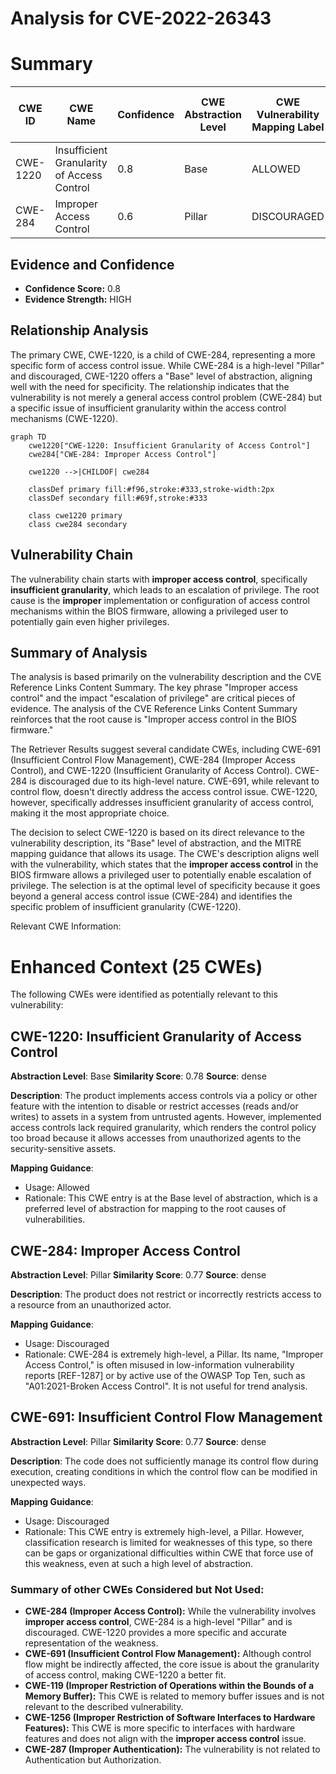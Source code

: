 # Analysis for CVE-2022-26343

# Summary
| CWE ID | CWE Name | Confidence | CWE Abstraction Level | CWE Vulnerability Mapping Label | CWE-Vulnerability Mapping Notes |
|---|---|---|---|---|---|
| CWE-1220 | Insufficient Granularity of Access Control | 0.8 | Base | ALLOWED | Primary CWE |
| CWE-284 | Improper Access Control | 0.6 | Pillar | DISCOURAGED | Secondary Candidate |

## Evidence and Confidence

*   **Confidence Score:** 0.8
*   **Evidence Strength:** HIGH

## Relationship Analysis
The primary CWE, CWE-1220, is a child of CWE-284, representing a more specific form of access control issue. While CWE-284 is a high-level "Pillar" and discouraged, CWE-1220 offers a "Base" level of abstraction, aligning well with the need for specificity. The relationship indicates that the vulnerability is not merely a general access control problem (CWE-284) but a specific issue of insufficient granularity within the access control mechanisms (CWE-1220).

```mermaid
graph TD
    cwe1220["CWE-1220: Insufficient Granularity of Access Control"]
    cwe284["CWE-284: Improper Access Control"]
    
    cwe1220 -->|CHILDOF| cwe284
    
    classDef primary fill:#f96,stroke:#333,stroke-width:2px
    classDef secondary fill:#69f,stroke:#333
    
    class cwe1220 primary
    class cwe284 secondary
```

## Vulnerability Chain
The vulnerability chain starts with **improper access control**, specifically **insufficient granularity**, which leads to an escalation of privilege. The root cause is the **improper** implementation or configuration of access control mechanisms within the BIOS firmware, allowing a privileged user to potentially gain even higher privileges.

## Summary of Analysis
The analysis is based primarily on the vulnerability description and the CVE Reference Links Content Summary. The key phrase "Improper access control" and the impact "escalation of privilege" are critical pieces of evidence. The analysis of the CVE Reference Links Content Summary reinforces that the root cause is "Improper access control in the BIOS firmware."

The Retriever Results suggest several candidate CWEs, including CWE-691 (Insufficient Control Flow Management), CWE-284 (Improper Access Control), and CWE-1220 (Insufficient Granularity of Access Control). CWE-284 is discouraged due to its high-level nature. CWE-691, while relevant to control flow, doesn't directly address the access control issue. CWE-1220, however, specifically addresses insufficient granularity of access control, making it the most appropriate choice.

The decision to select CWE-1220 is based on its direct relevance to the vulnerability description, its "Base" level of abstraction, and the MITRE mapping guidance that allows its usage. The CWE's description aligns well with the vulnerability, which states that the **improper access control** in the BIOS firmware allows a privileged user to potentially enable escalation of privilege. The selection is at the optimal level of specificity because it goes beyond a general access control issue (CWE-284) and identifies the specific problem of insufficient granularity (CWE-1220).

Relevant CWE Information:

# Enhanced Context (25 CWEs)
The following CWEs were identified as potentially relevant to this vulnerability:

## CWE-1220: Insufficient Granularity of Access Control
**Abstraction Level**: Base
**Similarity Score**: 0.78
**Source**: dense

**Description**:
The product implements access controls via a policy or other feature with the intention to disable or restrict accesses (reads and/or writes) to assets in a system from untrusted agents. However, implemented access controls lack required granularity, which renders the control policy too broad because it allows accesses from unauthorized agents to the security-sensitive assets.

**Mapping Guidance**:
- Usage: Allowed
- Rationale: This CWE entry is at the Base level of abstraction, which is a preferred level of abstraction for mapping to the root causes of vulnerabilities.

## CWE-284: Improper Access Control
**Abstraction Level**: Pillar
**Similarity Score**: 0.77
**Source**: dense

**Description**:
The product does not restrict or incorrectly restricts access to a resource from an unauthorized actor.

**Mapping Guidance**:
- Usage: Discouraged
- Rationale: CWE-284 is extremely high-level, a Pillar. Its name, "Improper Access Control," is often misused in low-information vulnerability reports [REF-1287] or by active use of the OWASP Top Ten, such as "A01:2021-Broken Access Control". It is not useful for trend analysis.

## CWE-691: Insufficient Control Flow Management
**Abstraction Level**: Pillar
**Similarity Score**: 0.77
**Source**: dense

**Description**:
The code does not sufficiently manage its control flow during execution, creating conditions in which the control flow can be modified in unexpected ways.

**Mapping Guidance**:
- Usage: Discouraged
- Rationale: This CWE entry is extremely high-level, a Pillar. However, classification research is limited for weaknesses of this type, so there can be gaps or organizational difficulties within CWE that force use of this weakness, even at such a high level of abstraction.

### Summary of other CWEs Considered but Not Used:

*   **CWE-284 (Improper Access Control):** While the vulnerability involves **improper access control**, CWE-284 is a high-level "Pillar" and is discouraged. CWE-1220 provides a more specific and accurate representation of the weakness.
*   **CWE-691 (Insufficient Control Flow Management):** Although control flow might be indirectly affected, the core issue is about the granularity of access control, making CWE-1220 a better fit.
*   **CWE-119 (Improper Restriction of Operations within the Bounds of a Memory Buffer):** This CWE is related to memory buffer issues and is not relevant to the described vulnerability.
*   **CWE-1256 (Improper Restriction of Software Interfaces to Hardware Features):** This CWE is more specific to interfaces with hardware features and does not align with the **improper access control** issue.
*   **CWE-287 (Improper Authentication):** The vulnerability is not related to Authentication but Authorization.